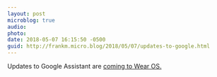 ```yaml
---
layout: post
microblog: true
audio: 
photo: 
date: 2018-05-07 16:15:50 -0500
guid: http://frankm.micro.blog/2018/05/07/updates-to-google.html
---
```

Updates to Google Assistant are [coming to Wear OS.](https://www.blog.google/products/wear-os/get-more-done-google-assistant-wear-os-google/?utm_source=tw&utm_medium=feed&utm_campaign=og)
